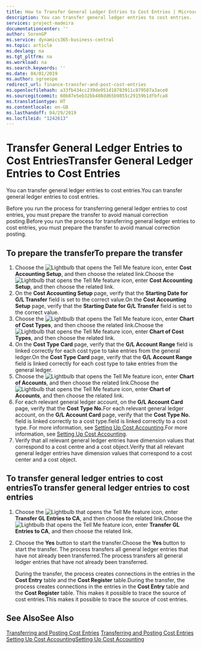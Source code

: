 ```yaml
---
title: How to Transfer General Ledger Entries to Cost Entries | Microsoft Docs
description: You can transfer general ledger entries to cost entries.
services: project-madeira
documentationcenter: ''
author: SorenGP
ms.service: dynamics365-business-central
ms.topic: article
ms.devlang: na
ms.tgt_pltfrm: na
ms.workload: na
ms.search.keywords: ''
ms.date: 04/01/2019
ms.author: sgroespe
redirect_url: finance-transfer-and-post-cost-entries
ms.openlocfilehash: a33fb434cc239de951d18783911c879587a3ace0
ms.sourcegitcommit: 60b87e5eb32bb408dd65b9855c29159b1dfbfca8
ms.translationtype: HT
ms.contentlocale: en-GB
ms.lasthandoff: 04/29/2019
ms.locfileid: "1242613"
---
```

# <a name="transfer-general-ledger-entries-to-cost-entries"></a><span data-ttu-id="0c568-103">Transfer General Ledger Entries to Cost Entries</span><span class="sxs-lookup"><span data-stu-id="0c568-103">Transfer General Ledger Entries to Cost Entries</span></span>
<span data-ttu-id="0c568-104">You can transfer general ledger entries to cost entries.</span><span class="sxs-lookup"><span data-stu-id="0c568-104">You can transfer general ledger entries to cost entries.</span></span>  

<span data-ttu-id="0c568-105">Before you run the process for transferring general ledger entries to cost entries, you must prepare the transfer to avoid manual correction posting.</span><span class="sxs-lookup"><span data-stu-id="0c568-105">Before you run the process for transferring general ledger entries to cost entries, you must prepare the transfer to avoid manual correction posting.</span></span>  

## <a name="to-prepare-the-transfer"></a><span data-ttu-id="0c568-106">To prepare the transfer</span><span class="sxs-lookup"><span data-stu-id="0c568-106">To prepare the transfer</span></span>  

1.  <span data-ttu-id="0c568-107">Choose the ![Lightbulb that opens the Tell Me feature](media/ui-search/search_small.png "Tell me what you want to do") icon, enter **Cost Accounting Setup**, and then choose the related link.</span><span class="sxs-lookup"><span data-stu-id="0c568-107">Choose the ![Lightbulb that opens the Tell Me feature](media/ui-search/search_small.png "Tell me what you want to do") icon, enter **Cost Accounting Setup**, and then choose the related link.</span></span>  
2.  <span data-ttu-id="0c568-108">On the **Cost Accounting Setup** page, verify that the **Starting Date for G/L Transfer** field is set to the correct value.</span><span class="sxs-lookup"><span data-stu-id="0c568-108">On the **Cost Accounting Setup** page, verify that the **Starting Date for G/L Transfer** field is set to the correct value.</span></span>  
3.  <span data-ttu-id="0c568-109">Choose the ![Lightbulb that opens the Tell Me feature](media/ui-search/search_small.png "Tell me what you want to do") icon, enter **Chart of Cost Types**, and then choose the related link.</span><span class="sxs-lookup"><span data-stu-id="0c568-109">Choose the ![Lightbulb that opens the Tell Me feature](media/ui-search/search_small.png "Tell me what you want to do") icon, enter **Chart of Cost Types**, and then choose the related link.</span></span>  
4.  <span data-ttu-id="0c568-110">On the **Cost Type Card** page, verify that the **G/L Account Range** field is linked correctly for each cost type to take entries from the general ledger.</span><span class="sxs-lookup"><span data-stu-id="0c568-110">On the **Cost Type Card** page, verify that the **G/L Account Range** field is linked correctly for each cost type to take entries from the general ledger.</span></span>  
5.  <span data-ttu-id="0c568-111">Choose the ![Lightbulb that opens the Tell Me feature](media/ui-search/search_small.png "Tell me what you want to do") icon, enter **Chart of Accounts**, and then choose the related link.</span><span class="sxs-lookup"><span data-stu-id="0c568-111">Choose the ![Lightbulb that opens the Tell Me feature](media/ui-search/search_small.png "Tell me what you want to do") icon, enter **Chart of Accounts**, and then choose the related link.</span></span>  
6.  <span data-ttu-id="0c568-112">For each relevant general ledger account, on the **G/L Account Card** page, verify that the **Cost Type No.**</span><span class="sxs-lookup"><span data-stu-id="0c568-112">For each relevant general ledger account, on the **G/L Account Card** page, verify that the **Cost Type No.**</span></span> <span data-ttu-id="0c568-113">field is linked correctly to a cost type.</span><span class="sxs-lookup"><span data-stu-id="0c568-113">field is linked correctly to a cost type.</span></span> <span data-ttu-id="0c568-114">For more information, see [Setting Up Cost Accounting](finance-set-up-cost-accounting.md).</span><span class="sxs-lookup"><span data-stu-id="0c568-114">For more information, see [Setting Up Cost Accounting](finance-set-up-cost-accounting.md).</span></span>  
7.  <span data-ttu-id="0c568-115">Verify that all relevant general ledger entries have dimension values that correspond to a cost centre and a cost object.</span><span class="sxs-lookup"><span data-stu-id="0c568-115">Verify that all relevant general ledger entries have dimension values that correspond to a cost center and a cost object.</span></span>  

## <a name="to-transfer-general-ledger-entries-to-cost-entries"></a><span data-ttu-id="0c568-116">To transfer general ledger entries to cost entries</span><span class="sxs-lookup"><span data-stu-id="0c568-116">To transfer general ledger entries to cost entries</span></span>  
1.  <span data-ttu-id="0c568-117">Choose the ![Lightbulb that opens the Tell Me feature](media/ui-search/search_small.png "Tell me what you want to do") icon, enter **Transfer GL Entries to CA**, and then choose the related link.</span><span class="sxs-lookup"><span data-stu-id="0c568-117">Choose the ![Lightbulb that opens the Tell Me feature](media/ui-search/search_small.png "Tell me what you want to do") icon, enter **Transfer GL Entries to CA**, and then choose the related link.</span></span>  
2.  <span data-ttu-id="0c568-118">Choose the **Yes** button to start the transfer.</span><span class="sxs-lookup"><span data-stu-id="0c568-118">Choose the **Yes** button to start the transfer.</span></span> <span data-ttu-id="0c568-119">The process transfers all general ledger entries that have not already been transferred.</span><span class="sxs-lookup"><span data-stu-id="0c568-119">The process transfers all general ledger entries that have not already been transferred.</span></span>  

    <span data-ttu-id="0c568-120">During the transfer, the process creates connections in the entries in the **Cost Entry** table and the **Cost Register** table.</span><span class="sxs-lookup"><span data-stu-id="0c568-120">During the transfer, the process creates connections in the entries in the **Cost Entry** table and the **Cost Register** table.</span></span> <span data-ttu-id="0c568-121">This makes it possible to trace the source of cost entries.</span><span class="sxs-lookup"><span data-stu-id="0c568-121">This makes it possible to trace the source of cost entries.</span></span>  

## <a name="see-also"></a><span data-ttu-id="0c568-122">See Also</span><span class="sxs-lookup"><span data-stu-id="0c568-122">See Also</span></span>  
<span data-ttu-id="0c568-123">[Transferring and Posting Cost Entries](finance-transfer-and-post-cost-entries.md) </span><span class="sxs-lookup"><span data-stu-id="0c568-123">[Transferring and Posting Cost Entries](finance-transfer-and-post-cost-entries.md) </span></span>  
[<span data-ttu-id="0c568-124">Setting Up Cost Accounting</span><span class="sxs-lookup"><span data-stu-id="0c568-124">Setting Up Cost Accounting</span></span>](finance-set-up-cost-accounting.md)   
